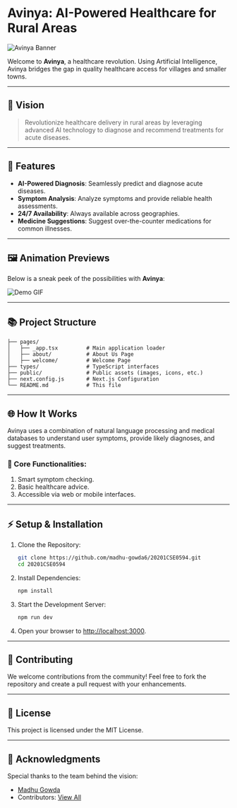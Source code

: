 # Avinya: AI-Powered Healthcare for Rural Areas

![Avinya Banner](https://via.placeholder.com/1000x200?text=Avinya+AI) <!-- Replace with a custom banner image -->

Welcome to **Avinya**, a healthcare revolution. Using Artificial Intelligence, Avinya bridges the gap in quality healthcare access for villages and smaller towns.

---

## 🌟 Vision

> Revolutionize healthcare delivery in rural areas by leveraging advanced AI technology to diagnose and recommend treatments for acute diseases.

---

## 🚀 Features

- **AI-Powered Diagnosis**: Seamlessly predict and diagnose acute diseases.
- **Symptom Analysis**: Analyze symptoms and provide reliable health assessments.
- **24/7 Availability**: Always available across geographies.
- **Medicine Suggestions**: Suggest over-the-counter medications for common illnesses.

---

## 🖼️ Animation Previews

Below is a sneak peek of the possibilities with **Avinya**:

![Demo GIF](https://via.placeholder.com/800x400?text=Avinya+Demo) <!-- Replace with a custom GIF -->

---

## 📚 Project Structure

```plaintext
├── pages/
│   ├── _app.tsx         # Main application loader
│   ├── about/           # About Us Page
│   ├── welcome/         # Welcome Page
├── types/               # TypeScript interfaces
├── public/              # Public assets (images, icons, etc.)
├── next.config.js       # Next.js Configuration
└── README.md            # This file
```

---

## 🌐 How It Works

Avinya uses a combination of natural language processing and medical databases to understand user symptoms, provide likely diagnoses, and suggest treatments.

### 🧠 Core Functionalities:
1. Smart symptom checking.
2. Basic healthcare advice.
3. Accessible via web or mobile interfaces.

---

## ⚡ Setup & Installation

1. Clone the Repository:
   ```bash
   git clone https://github.com/madhu-gowda6/20201CSE0594.git
   cd 20201CSE0594
   ```

2. Install Dependencies:
   ```bash
   npm install
   ```

3. Start the Development Server:
   ```bash
   npm run dev
   ```

4. Open your browser to [http://localhost:3000](http://localhost:3000).

---

## 🔗 Contributing

We welcome contributions from the community! Feel free to fork the repository and create a pull request with your enhancements.


---

## 📝 License

This project is licensed under the MIT License.

---

## 🤝 Acknowledgments

Special thanks to the team behind the vision:
- [Madhu Gowda](https://github.com/madhu-gowda6)
- Contributors: [View All](https://github.com/madhu-gowda6/20201CSE0594/graphs/contributors)
